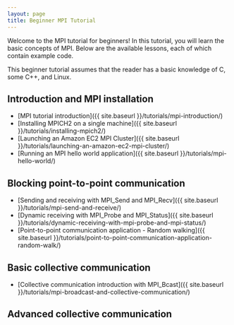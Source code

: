 ```yaml
---
layout: page
title: Beginner MPI Tutorial
---
```


Welcome to the MPI tutorial for beginners! In this tutorial, you will learn the basic concepts of MPI. Below are the available lessons, each of which contain example code.

This beginner tutorial assumes that the reader has a basic knowledge of C, some C++, and Linux.

## Introduction and MPI installation
* [MPI tutorial introduction]({{ site.baseurl }}/tutorials/mpi-introduction/)
* [Installing MPICH2 on a single machine]({{ site.baseurl }}/tutorials/installing-mpich2/)
* [Launching an Amazon EC2 MPI Cluster]({{ site.baseurl }}/tutorials/launching-an-amazon-ec2-mpi-cluster/)
* [Running an MPI hello world application]({{ site.baseurl }}/tutorials/mpi-hello-world/)

## Blocking point-to-point communication
* [Sending and receiving with MPI_Send and MPI_Recv]({{ site.baseurl }}/tutorials/mpi-send-and-receive/)
* [Dynamic receiving with MPI_Probe and MPI_Status]({{ site.baseurl }}/tutorials/dynamic-receiving-with-mpi-probe-and-mpi-status/)
* [Point-to-point communication application - Random walking]({{ site.baseurl }}/tutorials/point-to-point-communication-application-random-walk/)

## Basic collective communication
* [Collective communication introduction with MPI_Bcast]({{ site.baseurl }}/tutorials/mpi-broadcast-and-collective-communication/)

## Advanced collective communication